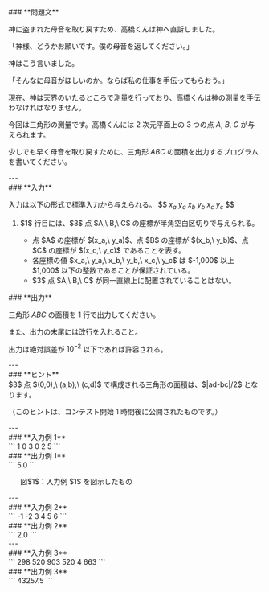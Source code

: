 <div>

<div>
### **問題文**
<section>

神に盗まれた母音を取り戻すため、高橋くんは神へ直訴しました。

「神様、どうかお願いです。僕の母音を返してください。」

神はこう言いました。

「そんなに母音がほしいのか。ならば私の仕事を手伝ってもらおう。」


現在、神は天界のいたるところで測量を行っており、高橋くんは神の測量を手伝わなければなりません。

今回は三角形の測量です。高橋くんには $2$ 次元平面上の $3$ つの点 $A,\ B,\ C$ が与えられます。

少しでも早く母音を取り戻すために、三角形 $ABC$ の面積を出力するプログラムを書いてください。
</section>
</div>
---
<div>
### **入力**
<section>

入力は以下の形式で標準入力から与えられる。
$$
$x_a$ $y_a$ $x_b$ $y_b$ $x_c$ $y_c$
$$
<ol>
<li>
$1$ 行目には、$3$ 点 $A,\ B,\ C$ の座標が半角空白区切りで与えられる。</li>
<ul>
<li>
点 $A$ の座標が $(x_a,\ y_a)$、点 $B$ の座標が $(x_b,\ y_b)$、点 $C$ の座標が $(x_c,\ y_c)$ であることを表す。</li>
<li>
各座標の値 $x_a,\ y_a,\ x_b,\ y_b,\ x_c,\ y_c$ は $-1,000$ 以上 $1,000$ 以下の整数であることが保証されている。</li>
<li>
$3$ 点 $A,\ B,\ C$ が同一直線上に配置されていることはない。</li>
</ul>
</ol>
</section>
</div>
<div>
### **出力**
<section>

三角形 $ABC$ の面積を $1$ 行で出力してください。

また、出力の末尾には改行を入れること。

出力は絶対誤差が $10^{-2}$ 以下であれば許容される。
</section>
</div>
---
<div>
### **ヒント**
<section>
$3$ 点 $(0,0),\ (a,b),\ (c,d)$ で構成される三角形の面積は、$|ad-bc|/2$ となります。

（このヒントは、コンテスト開始 $1$ 時間後に公開されたものです。）
</section>
</div>
---
<div>
### **入力例 1**
<section>
```
1 0 3 0 2 5
```
</section>
</div>
<div>
### **出力例 1**
<section>
```
5.0
```
<ul>
<div>
<img>
</img>
<div>
図$1$：入力例 $1$ を図示したもの</div>
</div>
</ul>
</section>
</div>
---
<div>
### **入力例 2**
<section>
```
-1 -2 3 4 5 6
```
</section>
</div>
<div>
### **出力例 2**
<section>
```
2.0
```
</section>
</div>
---
<div>
### **入力例 3**
<section>
```
298 520 903 520 4 663
```
</section>
</div>
<div>
### **出力例 3**
<section>
```
43257.5
```
</section>
</div>

</div>
